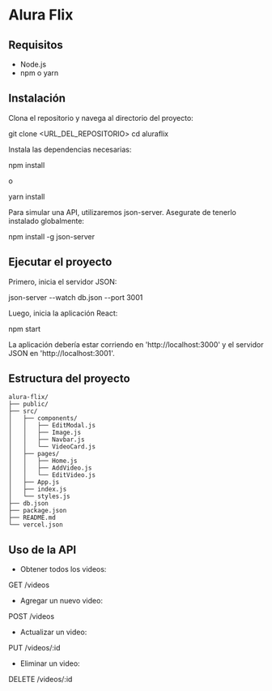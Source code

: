 
# Alura Flix
## Requisitos

- Node.js
- npm o yarn

## Instalación

Clona el repositorio y navega al directorio del proyecto:


git clone <URL_DEL_REPOSITORIO>
cd aluraflix


Instala las dependencias necesarias:


npm install

o


yarn install


Para simular una API, utilizaremos json-server. Asegurate de tenerlo instalado globalmente:


npm install -g json-server


## Ejecutar el proyecto

Primero, inicia el servidor JSON:


json-server --watch db.json --port 3001


Luego, inicia la aplicación React:


npm start


La aplicación debería estar corriendo en 'http://localhost:3000' y el servidor JSON en 'http://localhost:3001'.

## Estructura del proyecto

```
alura-flix/
├── public/
├── src/
│   ├── components/
│   │   ├── EditModal.js
│   │   ├── Image.js
│   │   ├── Navbar.js
│   │   └── VideoCard.js
│   ├── pages/
│   │   ├── Home.js
│   │   ├── AddVideo.js
│   │   └── EditVideo.js
│   ├── App.js
│   ├── index.js
│   └── styles.js
├── db.json
├── package.json
├── README.md
└── vercel.json
```

## Uso de la API

- Obtener todos los videos:

GET /videos


- Agregar un nuevo video:

POST /videos


- Actualizar un video:

PUT /videos/:id


- Eliminar un video:

DELETE /videos/:id

